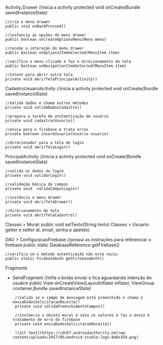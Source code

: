 Activity_Drawer
    //inicia a activity
    protected void onCreate(Bundle savedInstanceState)

    //cria o menu drawer
    public void onBackPressed()

    //instancia as opções do menu drawer
    public boolean onCreateOptionsMenu(Menu menu)

    //recebe a interação do menu drawer
    public boolean onOptionsItemSelected(MenuItem item)

    //verifica o menu clicado e faz o direcionamento da tela
    public boolean onNavigationItemSelected(MenuItem item)

    //Intent para abrir outra tela
    private void abrirTelaPrincipalActivity()

CadastroUsuarioActivity
    //inicia a activity
    protected void onCreate(Bundle savedInstanceState)

    //Valida dados e chama outros métodos
    private void validaDadosCadastro()

    //prepara a tarefa de atutenticação de usuário
    private void cadastrarUsuario()

    //envia para o firebase e trata erros
    private boolean insereUsuario(Usuario usuario)

    //direcionador para a tela de login
    private void abrirTelaLogin()

PrincipalActivity
    //inicia a activity
    protected void onCreate(Bundle savedInstanceState)

    //valida os dados do login
    private void validarLogin()

    //validação básica de campos
    private void  validaCamposLogin()

    //instância o menu drawer
    private void abrirTelaDrawer()

    //direcionamento de tela
    private void abrirTelaCadastro()


Classes > Mural: public void setTexto(String texto)
Classes > Usuario: getter e setter  id, email, senha e apelido)

DAO > ConfiguracaoFirebase
    //possui as instruções para referenciar o firebase
    public static DatabaseReference getFirebase()

    //verifica se o metodo autenticação não está vazio
    public static FirebaseAuth getFirebaseAuth()

Fragments

- SendFragment
       //infla o botão enviar e fica aguardando intenção do usuário
       public View onCreateView(LayoutInflater inflater, ViewGroup container,Bundle savedInstanceState)

       //valida se o campo de mensagem está preenchido e chama o enviaDadosSolicitacaoReceita()
       private void validaPreenchimentoCampos()

       //instancia o objeto mural e seta os valores e faz o envio e tratamento de erro do firebase
       private void enviaDadosSolicitacaoReceita()
       
       ![alt text](https://cdn57.androidauthority.net/wp-content/uploads/2017/05/android-studio-logo-840x359.png)

